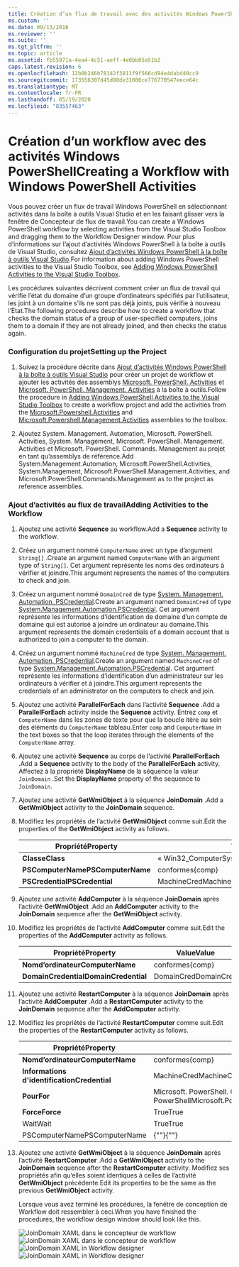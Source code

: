 ```yaml
---
title: Création d’un flux de travail avec des activités Windows PowerShell | Microsoft Docs
ms.custom: ''
ms.date: 09/13/2016
ms.reviewer: ''
ms.suite: ''
ms.tgt_pltfrm: ''
ms.topic: article
ms.assetid: fb55971a-4ea4-4c51-aeff-4e0bb05a51b2
caps.latest.revision: 6
ms.openlocfilehash: 12b0b246b78142f3811f9f566cd94e4dabd40cc9
ms.sourcegitcommit: 173556307d45d88de31086ce776770547eece64c
ms.translationtype: MT
ms.contentlocale: fr-FR
ms.lasthandoff: 05/19/2020
ms.locfileid: "83557463"
---
```

# <a name="creating-a-workflow-with-windows-powershell-activities"></a><span data-ttu-id="83f41-102">Création d’un workflow avec des activités Windows PowerShell</span><span class="sxs-lookup"><span data-stu-id="83f41-102">Creating a Workflow with Windows PowerShell Activities</span></span>

<span data-ttu-id="83f41-103">Vous pouvez créer un flux de travail Windows PowerShell en sélectionnant activités dans la boîte à outils Visual Studio et en les faisant glisser vers la fenêtre de Concepteur de flux de travail.</span><span class="sxs-lookup"><span data-stu-id="83f41-103">You can create a Windows PowerShell workflow by selecting activities from the Visual Studio Toolbox and dragging them to the Workflow Designer window.</span></span> <span data-ttu-id="83f41-104">Pour plus d’informations sur l’ajout d’activités Windows PowerShell à la boîte à outils de Visual Studio, consultez [Ajout d’activités Windows PowerShell à la boîte à outils Visual Studio](./adding-windows-powershell-activities-to-the-visual-studio-toolbox.md).</span><span class="sxs-lookup"><span data-stu-id="83f41-104">For information about adding Windows PowerShell activities to the Visual Studio Toolbox, see [Adding Windows PowerShell Activities to the Visual Studio Toolbox](./adding-windows-powershell-activities-to-the-visual-studio-toolbox.md).</span></span>

<span data-ttu-id="83f41-105">Les procédures suivantes décrivent comment créer un flux de travail qui vérifie l’état du domaine d’un groupe d’ordinateurs spécifiés par l’utilisateur, les joint à un domaine s’ils ne sont pas déjà joints, puis vérifie à nouveau l’État.</span><span class="sxs-lookup"><span data-stu-id="83f41-105">The following procedures describe how to create a workflow that checks the domain status of a group of user-specified computers, joins them to a domain if they are not already joined, and then checks the status again.</span></span>

### <a name="setting-up-the-project"></a><span data-ttu-id="83f41-106">Configuration du projet</span><span class="sxs-lookup"><span data-stu-id="83f41-106">Setting up the Project</span></span>

1. <span data-ttu-id="83f41-107">Suivez la procédure décrite dans [Ajout d’activités Windows PowerShell à la boîte à outils Visual Studio](./adding-windows-powershell-activities-to-the-visual-studio-toolbox.md) pour créer un projet de workflow et ajouter les activités des assemblys [Microsoft. PowerShell. Activities](/dotnet/api/Microsoft.PowerShell.Activities) et [Microsoft. PowerShell. Management. Activities](/dotnet/api/Microsoft.PowerShell.Management.Activities) à la boîte à outils.</span><span class="sxs-lookup"><span data-stu-id="83f41-107">Follow the procedure in [Adding Windows PowerShell Activities to the Visual Studio Toolbox](./adding-windows-powershell-activities-to-the-visual-studio-toolbox.md) to create a workflow project and add the activities from the [Microsoft.Powershell.Activities](/dotnet/api/Microsoft.PowerShell.Activities) and [Microsoft.Powershell.Management.Activities](/dotnet/api/Microsoft.PowerShell.Management.Activities) assemblies to the toolbox.</span></span>

2. <span data-ttu-id="83f41-108">Ajoutez System. Management. Automation, Microsoft. PowerShell. Activities, System. Management, Microsoft. PowerShell. Management. Activities et Microsoft. PowerShell. Commands. Management au projet en tant qu’assemblys de référence.</span><span class="sxs-lookup"><span data-stu-id="83f41-108">Add System.Management.Automation, Microsoft.PowerShell.Activities, System.Management, Microsoft.PowerShell.Management.Activities, and Microsoft.PowerShell.Commands.Management as to the project as reference assemblies.</span></span>

### <a name="adding-activities-to-the-workflow"></a><span data-ttu-id="83f41-109">Ajout d’activités au flux de travail</span><span class="sxs-lookup"><span data-stu-id="83f41-109">Adding Activities to the Workflow</span></span>

1. <span data-ttu-id="83f41-110">Ajoutez une activité **Sequence** au workflow.</span><span class="sxs-lookup"><span data-stu-id="83f41-110">Add a **Sequence** activity to the workflow.</span></span>

2. <span data-ttu-id="83f41-111">Créez un argument nommé `ComputerName` avec un type d’argument `String[]` .</span><span class="sxs-lookup"><span data-stu-id="83f41-111">Create an argument named `ComputerName` with an argument type of `String[]`.</span></span> <span data-ttu-id="83f41-112">Cet argument représente les noms des ordinateurs à vérifier et joindre.</span><span class="sxs-lookup"><span data-stu-id="83f41-112">This argument represents the names of the computers to check and join.</span></span>

3. <span data-ttu-id="83f41-113">Créez un argument nommé `DomainCred` de type [System. Management. Automation. PSCredential](/dotnet/api/System.Management.Automation.PSCredential).</span><span class="sxs-lookup"><span data-stu-id="83f41-113">Create an argument named `DomainCred` of type [System.Management.Automation.PSCredential](/dotnet/api/System.Management.Automation.PSCredential).</span></span> <span data-ttu-id="83f41-114">Cet argument représente les informations d’identification de domaine d’un compte de domaine qui est autorisé à joindre un ordinateur au domaine.</span><span class="sxs-lookup"><span data-stu-id="83f41-114">This argument represents the domain credentials of a domain account that is authorized to join a computer to the domain.</span></span>

4. <span data-ttu-id="83f41-115">Créez un argument nommé `MachineCred` de type [System. Management. Automation. PSCredential](/dotnet/api/System.Management.Automation.PSCredential).</span><span class="sxs-lookup"><span data-stu-id="83f41-115">Create an argument named `MachineCred` of type [System.Management.Automation.PSCredential](/dotnet/api/System.Management.Automation.PSCredential).</span></span> <span data-ttu-id="83f41-116">Cet argument représente les informations d’identification d’un administrateur sur les ordinateurs à vérifier et à joindre.</span><span class="sxs-lookup"><span data-stu-id="83f41-116">This argument represents the credentials of an administrator on the computers to check and join.</span></span>

5. <span data-ttu-id="83f41-117">Ajoutez une activité **ParallelForEach** dans l’activité **Sequence** .</span><span class="sxs-lookup"><span data-stu-id="83f41-117">Add a **ParallelForEach** activity inside the **Sequence** activity.</span></span> <span data-ttu-id="83f41-118">Entrez `comp` et `ComputerName` dans les zones de texte pour que la boucle itère au sein des éléments du `ComputerName` tableau.</span><span class="sxs-lookup"><span data-stu-id="83f41-118">Enter `comp` and `ComputerName` in the text boxes so that the loop iterates through the elements of the `ComputerName` array.</span></span>

6. <span data-ttu-id="83f41-119">Ajoutez une activité **Sequence** au corps de l’activité **ParallelForEach** .</span><span class="sxs-lookup"><span data-stu-id="83f41-119">Add a **Sequence** activity to the body of the **ParallelForEach** activity.</span></span> <span data-ttu-id="83f41-120">Affectez à la propriété **DisplayName** de la séquence la valeur `JoinDomain` .</span><span class="sxs-lookup"><span data-stu-id="83f41-120">Set the **DisplayName** property of the sequence to `JoinDomain`.</span></span>

7. <span data-ttu-id="83f41-121">Ajoutez une activité **GetWmiObject** à la séquence **JoinDomain** .</span><span class="sxs-lookup"><span data-stu-id="83f41-121">Add a **GetWmiObject** activity to the **JoinDomain** sequence.</span></span>

8. <span data-ttu-id="83f41-122">Modifiez les propriétés de l’activité **GetWmiObject** comme suit.</span><span class="sxs-lookup"><span data-stu-id="83f41-122">Edit the properties of the **GetWmiObject** activity as follows.</span></span>

   |<span data-ttu-id="83f41-123">Propriété</span><span class="sxs-lookup"><span data-stu-id="83f41-123">Property</span></span>|<span data-ttu-id="83f41-124">Value</span><span class="sxs-lookup"><span data-stu-id="83f41-124">Value</span></span>|
   |--------------|-----------|
   |<span data-ttu-id="83f41-125">**Classe**</span><span class="sxs-lookup"><span data-stu-id="83f41-125">**Class**</span></span>|<span data-ttu-id="83f41-126">« Win32_ComputerSystem »</span><span class="sxs-lookup"><span data-stu-id="83f41-126">"Win32_ComputerSystem"</span></span>|
   |<span data-ttu-id="83f41-127">**PSComputerName**</span><span class="sxs-lookup"><span data-stu-id="83f41-127">**PSComputerName**</span></span>|<span data-ttu-id="83f41-128">conformes</span><span class="sxs-lookup"><span data-stu-id="83f41-128">{comp}</span></span>|
   |<span data-ttu-id="83f41-129">**PSCredential**</span><span class="sxs-lookup"><span data-stu-id="83f41-129">**PSCredential**</span></span>|<span data-ttu-id="83f41-130">MachineCred</span><span class="sxs-lookup"><span data-stu-id="83f41-130">MachineCred</span></span>|

9. <span data-ttu-id="83f41-131">Ajoutez une activité **AddComputer** à la séquence **JoinDomain** après l’activité **GetWmiObject** .</span><span class="sxs-lookup"><span data-stu-id="83f41-131">Add an **AddComputer** activity to the **JoinDomain** sequence after the **GetWmiObject** activity.</span></span>

10. <span data-ttu-id="83f41-132">Modifiez les propriétés de l’activité **AddComputer** comme suit.</span><span class="sxs-lookup"><span data-stu-id="83f41-132">Edit the properties of the **AddComputer** activity as follows.</span></span>

    |<span data-ttu-id="83f41-133">Propriété</span><span class="sxs-lookup"><span data-stu-id="83f41-133">Property</span></span>|<span data-ttu-id="83f41-134">Value</span><span class="sxs-lookup"><span data-stu-id="83f41-134">Value</span></span>|
    |--------------|-----------|
    |<span data-ttu-id="83f41-135">**Nomd’ordinateur**</span><span class="sxs-lookup"><span data-stu-id="83f41-135">**ComputerName**</span></span>|<span data-ttu-id="83f41-136">conformes</span><span class="sxs-lookup"><span data-stu-id="83f41-136">{comp}</span></span>|
    |<span data-ttu-id="83f41-137">**DomainCredential**</span><span class="sxs-lookup"><span data-stu-id="83f41-137">**DomainCredential**</span></span>|<span data-ttu-id="83f41-138">DomainCred</span><span class="sxs-lookup"><span data-stu-id="83f41-138">DomainCred</span></span>|

11. <span data-ttu-id="83f41-139">Ajoutez une activité **RestartComputer** à la séquence **JoinDomain** après l’activité **AddComputer** .</span><span class="sxs-lookup"><span data-stu-id="83f41-139">Add a **RestartComputer** activity to the **JoinDomain** sequence after the **AddComputer** activity.</span></span>

12. <span data-ttu-id="83f41-140">Modifiez les propriétés de l’activité **RestartComputer** comme suit.</span><span class="sxs-lookup"><span data-stu-id="83f41-140">Edit the properties of the **RestartComputer** activity as follows.</span></span>

    |<span data-ttu-id="83f41-141">Propriété</span><span class="sxs-lookup"><span data-stu-id="83f41-141">Property</span></span>|<span data-ttu-id="83f41-142">Value</span><span class="sxs-lookup"><span data-stu-id="83f41-142">Value</span></span>|
    |--------------|-----------|
    |<span data-ttu-id="83f41-143">**Nomd’ordinateur**</span><span class="sxs-lookup"><span data-stu-id="83f41-143">**ComputerName**</span></span>|<span data-ttu-id="83f41-144">conformes</span><span class="sxs-lookup"><span data-stu-id="83f41-144">{comp}</span></span>|
    |<span data-ttu-id="83f41-145">**Informations d'identification**</span><span class="sxs-lookup"><span data-stu-id="83f41-145">**Credential**</span></span>|<span data-ttu-id="83f41-146">MachineCred</span><span class="sxs-lookup"><span data-stu-id="83f41-146">MachineCred</span></span>|
    |<span data-ttu-id="83f41-147">**Pour**</span><span class="sxs-lookup"><span data-stu-id="83f41-147">**For**</span></span>|<span data-ttu-id="83f41-148">Microsoft. PowerShell. Commands. WaitForServiceTypes. PowerShell</span><span class="sxs-lookup"><span data-stu-id="83f41-148">Microsoft.PowerShell.Commands.WaitForServiceTypes.PowerShell</span></span>|
    |<span data-ttu-id="83f41-149">**Force**</span><span class="sxs-lookup"><span data-stu-id="83f41-149">**Force**</span></span>|<span data-ttu-id="83f41-150">True</span><span class="sxs-lookup"><span data-stu-id="83f41-150">True</span></span>|
    |<span data-ttu-id="83f41-151">Wait</span><span class="sxs-lookup"><span data-stu-id="83f41-151">Wait</span></span>|<span data-ttu-id="83f41-152">True</span><span class="sxs-lookup"><span data-stu-id="83f41-152">True</span></span>|
    |<span data-ttu-id="83f41-153">PSComputerName</span><span class="sxs-lookup"><span data-stu-id="83f41-153">PSComputerName</span></span>|<span data-ttu-id="83f41-154">{""}</span><span class="sxs-lookup"><span data-stu-id="83f41-154">{""}</span></span>|

13. <span data-ttu-id="83f41-155">Ajoutez une activité **GetWmiObject** à la séquence **JoinDomain** après l’activité **RestartComputer** .</span><span class="sxs-lookup"><span data-stu-id="83f41-155">Add a **GetWmiObject** activity to the **JoinDomain** sequence after the **RestartComputer** activity.</span></span> <span data-ttu-id="83f41-156">Modifiez ses propriétés afin qu’elles soient identiques à celles de l’activité **GetWmiObject** précédente.</span><span class="sxs-lookup"><span data-stu-id="83f41-156">Edit its properties to be the same as the previous **GetWmiObject** activity.</span></span>

    <span data-ttu-id="83f41-157">Lorsque vous avez terminé les procédures, la fenêtre de conception de Workflow doit ressembler à ceci.</span><span class="sxs-lookup"><span data-stu-id="83f41-157">When you have finished the procedures, the workflow design window should look like this.</span></span>

    <span data-ttu-id="83f41-158">![JoinDomain XAML dans le concepteur de workflow ](media/creating-a-workflow-with-windows-powershell-activities/joindomainworkflow.png)
     ![JoinDomain XAML dans le concepteur de workflow](media/creating-a-workflow-with-windows-powershell-activities/joindomainworkflow.png "JoinDomainWorkflow")</span><span class="sxs-lookup"><span data-stu-id="83f41-158">![JoinDomain XAML in Workflow designer](media/creating-a-workflow-with-windows-powershell-activities/joindomainworkflow.png)
![JoinDomain XAML in Workflow designer](media/creating-a-workflow-with-windows-powershell-activities/joindomainworkflow.png "JoinDomainWorkflow")</span></span>
